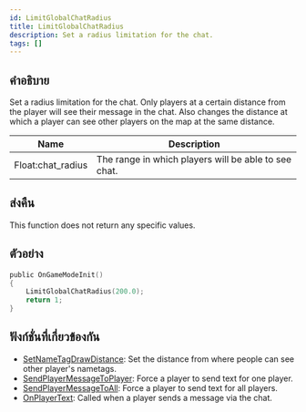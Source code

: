 ```yaml
---
id: LimitGlobalChatRadius
title: LimitGlobalChatRadius
description: Set a radius limitation for the chat.
tags: []
---
```


## คำอธิบาย

Set a radius limitation for the chat. Only players at a certain distance from the player will see their message in the chat. Also changes the distance at which a player can see other players on the map at the same distance.

| Name              | Description                                          |
| ----------------- | ---------------------------------------------------- |
| Float:chat_radius | The range in which players will be able to see chat. |

## ส่งคืน

This function does not return any specific values.

## ตัวอย่าง

```c
public OnGameModeInit()
{
    LimitGlobalChatRadius(200.0);
    return 1;
}
```

## ฟังก์ชั่นที่เกี่ยวข้องกัน

- [SetNameTagDrawDistance](../functions/SetNameTagDrawDistance.md): Set the distance from where people can see other player's nametags.
- [SendPlayerMessageToPlayer](../functions/SendPlayerMessageToPlayer.md): Force a player to send text for one player.
- [SendPlayerMessageToAll](../functions/SendPlayerMessageToAll.md): Force a player to send text for all players.
- [OnPlayerText](../callbacks/OnPlayerText.md): Called when a player sends a message via the chat.
